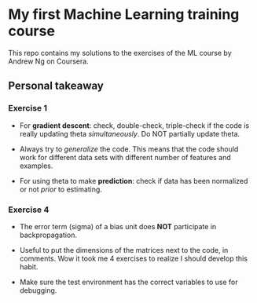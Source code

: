 # My first Machine Learning training course

This repo contains my solutions to the exercises of the ML course by Andrew Ng on Coursera.

## Personal takeaway

### Exercise 1

- For **gradient descent**: check, double-check, triple-check if the code is really updating theta *simultaneously*. Do NOT partially update theta.

- Always try to *generalize* the code. This means that the code should work for different data sets with different number of features and examples.

- For using theta to make **prediction**: check if data has been normalized or not *prior* to estimating.

### Exercise 4

- The error term (sigma) of a bias unit does **NOT** participate in backpropagation.

- Useful to put the dimensions of the matrices next to the code, in comments. Wow it took me 4 exercises to realize I should develop this habit.

- Make sure the test environment has the correct variables to use for debugging.